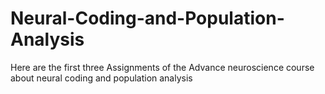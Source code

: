 # Neural-Coding-and-Population-Analysis
Here are the first three Assignments of the Advance neuroscience course about neural coding and population analysis
